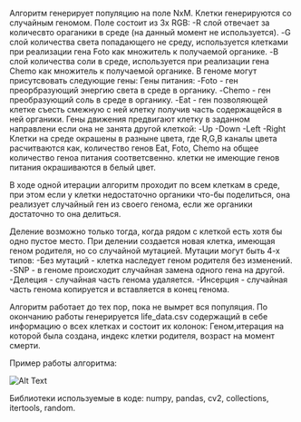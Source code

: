 Алгоритм генерирует популяцию на поле NxM. Клетки генерируются со случайным геномом.
Поле состоит из 3х RGB:
  -R слой отвечает за количесвто ораганики в среде (на данный момент не используется).
  -G слой количества света попадающего не среду, используется клетками при реализации гена Foto как множитель к получаемой органике.
  -B слой количества соли в среде, используется при реализации гена Chemo как множитель к получаемой органике.
В геноме могут присутсвовать следующие гены:
  Гены питания:
    -Foto - ген преорбразующий энергию света в среде в органику.
    -Chemo - ген преобразующий соль в среде в органику.
    -Eat - ген позволяющей клетке съесть смежную с ней клетку получив часть содержащейся в ней органики.
  Гены движения предвигают клетку в заданном направлени если она не занята другой клеткой:
    -Up
    -Down
    -Left
    -Right
Клетки на среде окрашены в разныне цвета, где R,G,B каналы цвета расчитваются как, количество генов Eat, Foto, Chemo на общее количество геноа питания соответсвенно. клетки не имеющие генов питания окрашиваются в белый цвет.

В ходе одной итерации алгоритм проходит по всем клеткам в среде, при этом если у клетки недостаточно органики что-бы поделиться, она реализует случайный ген из своего генома, если же органики достаточно то она делиться.

Деление возможно только тогда, когда рядом с клеткой есть хотя бы одно пустое место. При делении создается новая клетка, имеющая геном родителя, но со случайной мутацией. 
Мутации могут быть 4-х типов:
  -Без мутаций - клетка наследует геном родителя без изменений.
  -SNP - в геноме происходит случайная замена одного гена на другой.
  -Делеция - случайная часть генома удаляется.
  -Инсерция - случайная часть генома копируется и вставляется в конец генома.
  
Алгоритм работает до тех пор, пока не вымрет вся популяция. По окончанию работы генерируется life_data.csv содержащий в себе информацию о всех клетках и состоит их колонок: Геном,итерация на которой была создана, индекс клетки родителя, возраст на момент смерти.

Пример работы алгоритма:

![Alt Text](https://drive.google.com/file/d/10shA03D71XHaSDRJ44oj6bN2dkieJ6VU/view?usp=sharing)

Библиотеки используемые в коде: numpy, pandas, cv2, collections, itertools, random.


